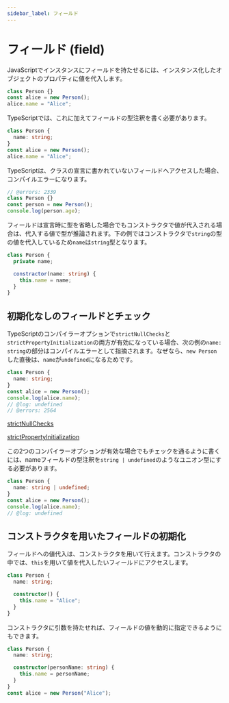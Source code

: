 ```yaml
---
sidebar_label: フィールド
---
```


# フィールド (field)

JavaScriptでインスタンスにフィールドを持たせるには、インスタンス化したオブジェクトのプロパティに値を代入します。

```javascript title="JavaScript"
class Person {}
const alice = new Person();
alice.name = "Alice";
```

TypeScriptでは、これに加えてフィールドの型注釈を書く必要があります。

```typescript title="TypeScript"
class Person {
  name: string;
}
const alice = new Person();
alice.name = "Alice";
```

TypeScriptは、クラスの宣言に書かれていないフィールドへアクセスした場合、コンパイルエラーになります。

```typescript title="TypeScript" twoslash
// @errors: 2339
class Person {}
const person = new Person();
console.log(person.age);
```

フィールドは宣言時に型を省略した場合でもコンストラクタで値が代入される場合は、代入する値で型が推論されます。下の例ではコンストラクタで`string`の型の値を代入しているため`name`は`string`型となります。

```typescript
class Person {
  private name;

  constractor(name: string) {
    this.name = name;
  }
}
```

## 初期化なしのフィールドとチェック

TypeScriptのコンパイラーオプションで`strictNullChecks`と`strictPropertyInitialization`の両方が有効になっている場合、次の例の`name: string`の部分はコンパイルエラーとして指摘されます。なぜなら、`new Person`した直後は、`name`が`undefined`になるためです。

```typescript twoslash
class Person {
  name: string;
}
const alice = new Person();
console.log(alice.name);
// @log: undefined
// @errors: 2564
```

[strictNullChecks](../../tsconfig/strictnullchecks.md)

[strictPropertyInitialization](../../tsconfig/strictpropertyinitialization.md)

この2つのコンパイラーオプションが有効な場合でもチェックを通るように書くには、nameフィールドの型注釈を`string | undefined`のようなユニオン型にする必要があります。

```typescript twoslash
class Person {
  name: string | undefined;
}
const alice = new Person();
console.log(alice.name);
// @log: undefined
```

## コンストラクタを用いたフィールドの初期化

フィールドへの値代入は、コンストラクタを用いて行えます。コンストラクタの中では、`this`を用いて値を代入したいフィールドにアクセスします。

```typescript title="TypeScript"
class Person {
  name: string;

  constructor() {
    this.name = "Alice";
  }
}
```

コンストラクタに引数を持たせれば、フィールドの値を動的に指定できるようにもできます。

```typescript title="TypeScript"
class Person {
  name: string;

  constructor(personName: string) {
    this.name = personName;
  }
}
const alice = new Person("Alice");
```
